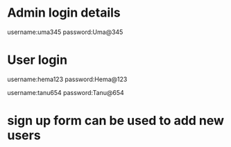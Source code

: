 # Admin login details

username:uma345
password:Uma@345

# User login

username:hema123
password:Hema@123

username:tanu654
password:Tanu@654

# sign up form can be used to add new users
